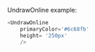 UndrawOnline example:
```js 
<UndrawOnline
    primaryColor='#6c68fb'
    height= '250px'
    />
```